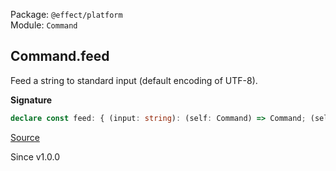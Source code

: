 Package: `@effect/platform`<br />
Module: `Command`<br />

## Command.feed

Feed a string to standard input (default encoding of UTF-8).

**Signature**

```ts
declare const feed: { (input: string): (self: Command) => Command; (self: Command, input: string): Command; }
```

[Source](https://github.com/Effect-TS/effect/tree/main/packages/platform/src/Command.ts#L148)

Since v1.0.0